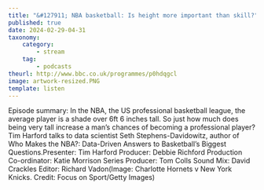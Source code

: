```yaml
---
title: "&#127911; NBA basketball: Is height more important than skill?"
published: true
date: 2024-02-29-04-31
taxonomy:
    category:
        - stream
    tag:
        - podcasts
theurl: http://www.bbc.co.uk/programmes/p0hdqgcl
image: artwork-resized.PNG
template: listen
---
```


Episode summary: In the NBA, the US professional basketball league, the average player is a shade over 6ft 6 inches tall. So just how much does being very tall increase a man&rsquo;s chances of becoming a professional player? Tim Harford talks to data scientist Seth Stephens-Davidowitz, author of Who Makes the NBA?: Data-Driven Answers to Basketball&rsquo;s Biggest Questions.Presenter: Tim Harford Producer: Debbie Richford Production Co-ordinator: Katie Morrison Series Producer: Tom Colls Sound Mix: David Crackles Editor: Richard Vadon(Image: Charlotte Hornets v New York Knicks. Credit: Focus on Sport/Getty Images)
